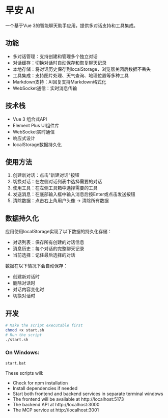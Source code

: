 # 早安 AI

一个基于Vue 3的智能聊天助手应用，提供多对话支持和工具集成。

## 功能

- 多对话管理：支持创建和管理多个独立对话
- 对话缓存：切换对话时自动保存和恢复聊天记录
- 本地存储：将对话历史保存到localStorage，浏览器关闭后数据不丢失
- 工具集成：支持图片处理、天气查询、地理位置等多种工具
- Markdown支持：AI回复支持Markdown格式化
- WebSocket通信：实时消息传输

## 技术栈

- Vue 3 组合式API
- Element Plus UI组件库
- WebSocket实时通信
- 响应式设计
- localStorage数据持久化

## 使用方法

1. 创建新对话：点击"新建对话"按钮
2. 切换对话：在左侧对话列表中选择需要的对话
3. 使用工具：在左侧工具箱中选择需要的工具
4. 发送消息：在底部输入框中输入消息后按Enter或点击发送按钮
5. 清除数据：点击右上角用户头像 → 清除所有数据

## 数据持久化

应用使用localStorage实现了以下数据的持久化存储：

- 对话列表：保存所有创建的对话信息
- 消息历史：每个对话的完整聊天记录
- 当前选择：记住最后选择的对话

数据在以下情况下会自动保存：
- 创建新对话时
- 删除对话时
- 对话内容变化时
- 切换对话时

## 开发

```bash
# Make the script executable first
chmod +x start.sh
# Run the script
./start.sh
```

### On Windows:
```bash
start.bat
```

These scripts will:
- Check for npm installation
- Install dependencies if needed
- Start both frontend and backend services in separate terminal windows
- The frontend will be available at http://localhost:5173
- The backend API at http://localhost:3000
- The MCP service at http://localhost:3001